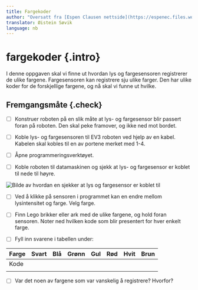```yaml
---
title: Fargekoder
author: "Oversatt fra [Espen Clausen nettside](https://espenec.files.wordpress.com/2015/09/lego-mindstorms-del-4-2.pdf)"
translator: Øistein Søvik
language: nb
---
```



# fargekoder {.intro}

I denne oppgaven skal vi finne ut hvordan lys og fargesensoren registrerer de
ulike fargene. Fargesensoren kan registrere sju ulike farger. Den har ulike
koder for de forskjellige fargene, og nå skal vi funne ut hvilke.

## Fremgangsmåte {.check}

- [ ] Konstruer roboten på en slik måte at lys- og fargesensor blir passert
  foran på roboten. Den skal peke framover, og ikke ned mot bordet.

- [ ] Koble lys- og fargesensoren til EV3 roboten ved hjelp av en kabel. Kabelen
  skal kobles til en av portene merket med 1-4.

- [ ] Åpne programmeringsverktøyet.

- [ ] Koble roboten til datamaskinen og sjekk at lys- og fargesensor er koblet
  til nede til høyre.

![Bilde av hvordan en sjekker at lys og fargesensor er koblet
til](../lys_1lysintensitet/lego_mindstorms_lysintensitet_2.png)

- [ ] Ved å klikke på sensoren i programmet kan en endre mellom lysintensitet og
  farge. Velg farge.

- [ ] Finn Lego brikker eller ark med de ulike fargene, og hold foran sensoren.
  Noter ned hvilken kode som blir presentert for hver enkelt farge.

- [ ] Fyll inn svarene i tabellen under:

| Farge | Svart | Blå | Grønn | Gul | Rød | Hvit | Brun |
| :---- | :---- | :-- | :---- | :-- | :-- | :--- | :--- |
| Kode  |       |     |       |     |     |      |      |
|       |       |     |       |     |     |      |      |

- [ ] Var det noen av fargene som var vanskelig å registrere? Hvorfor?
